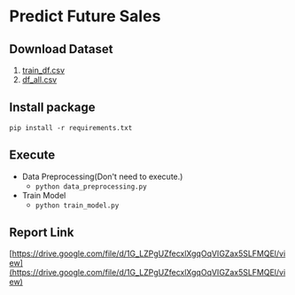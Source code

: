 # Predict Future Sales
## Download Dataset
1. [train_df.csv](https://drive.google.com/file/d/1U1lHe7F4sbHDVctNF8duEzRtPqBMRTD4/view?usp=sharing)
2. [df_all.csv](https://drive.google.com/file/d/1eyUMWaahbjv1hlaENlw7ab87UT_ET0ds/view?usp=sharing)

## Install package
`pip install -r requirements.txt`

## Execute
* Data Preprocessing(Don't need to execute.) 
	* `python data_preprocessing.py`
* Train Model
	* `python train_model.py`

## Report Link
[https://drive.google.com/file/d/1G_LZPgUZfecxlXgqOqVIGZax5SLFMQEl/view](https://drive.google.com/file/d/1G_LZPgUZfecxlXgqOqVIGZax5SLFMQEl/view)